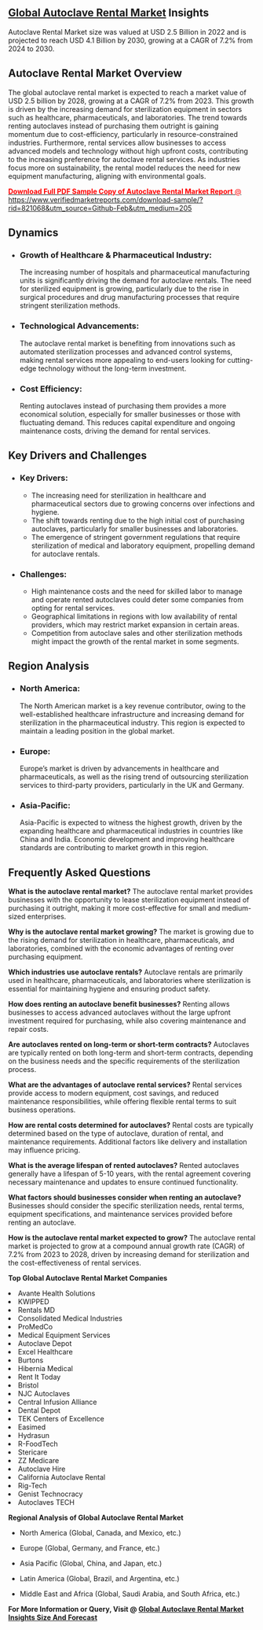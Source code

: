 <h2><a href="https://www.verifiedmarketreports.com/download-sample/?rid=821068&amp;utm_source=Github&amp;utm_medium=205" target="_blank">Global Autoclave Rental Market</a> Insights</h2><p>Autoclave Rental Market size was valued at USD 2.5 Billion in 2022 and is projected to reach USD 4.1 Billion by 2030, growing at a CAGR of 7.2% from 2024 to 2030.</p><p> <h2>Autoclave Rental Market Overview</h2> <p>The global autoclave rental market is expected to reach a market value of USD 2.5 billion by 2028, growing at a CAGR of 7.2% from 2023. This growth is driven by the increasing demand for sterilization equipment in sectors such as healthcare, pharmaceuticals, and laboratories. The trend towards renting autoclaves instead of purchasing them outright is gaining momentum due to cost-efficiency, particularly in resource-constrained industries. Furthermore, rental services allow businesses to access advanced models and technology without high upfront costs, contributing to the increasing preference for autoclave rental services. As industries focus more on sustainability, the rental model reduces the need for new equipment manufacturing, aligning with environmental goals.</p> <p><a href="#"><p><span class=""><span style="color: #ff0000;"><strong>Download Full PDF Sample Copy of Autoclave Rental Market Report</strong> @ </span><a href="https://www.verifiedmarketreports.com/download-sample/?rid=821068&amp;utm_source=Github-Feb&amp;utm_medium=205" target="_blank">https://www.verifiedmarketreports.com/download-sample/?rid=821068&amp;utm_source=Github-Feb&amp;utm_medium=205</a></span></p></a></p> <h2>Dynamics</h2> <ul> <li><h3>Growth of Healthcare & Pharmaceutical Industry:</h3> The increasing number of hospitals and pharmaceutical manufacturing units is significantly driving the demand for autoclave rentals. The need for sterilized equipment is growing, particularly due to the rise in surgical procedures and drug manufacturing processes that require stringent sterilization methods.</li> <li><h3>Technological Advancements:</h3> The autoclave rental market is benefiting from innovations such as automated sterilization processes and advanced control systems, making rental services more appealing to end-users looking for cutting-edge technology without the long-term investment.</li> <li><h3>Cost Efficiency:</h3> Renting autoclaves instead of purchasing them provides a more economical solution, especially for smaller businesses or those with fluctuating demand. This reduces capital expenditure and ongoing maintenance costs, driving the demand for rental services.</li> </ul> <h2>Key Drivers and Challenges</h2> <ul> <li><h3>Key Drivers:</h3> <ul> <li>The increasing need for sterilization in healthcare and pharmaceutical sectors due to growing concerns over infections and hygiene.</li> <li>The shift towards renting due to the high initial cost of purchasing autoclaves, particularly for smaller businesses and laboratories.</li> <li>The emergence of stringent government regulations that require sterilization of medical and laboratory equipment, propelling demand for autoclave rentals.</li> </ul> </li> <li><h3>Challenges:</h3> <ul> <li>High maintenance costs and the need for skilled labor to manage and operate rented autoclaves could deter some companies from opting for rental services.</li> <li>Geographical limitations in regions with low availability of rental providers, which may restrict market expansion in certain areas.</li> <li>Competition from autoclave sales and other sterilization methods might impact the growth of the rental market in some segments.</li> </ul> </li> </ul> <h2>Region Analysis</h2> <ul> <li><h3>North America:</h3> The North American market is a key revenue contributor, owing to the well-established healthcare infrastructure and increasing demand for sterilization in the pharmaceutical industry. This region is expected to maintain a leading position in the global market.</li> <li><h3>Europe:</h3> Europe’s market is driven by advancements in healthcare and pharmaceuticals, as well as the rising trend of outsourcing sterilization services to third-party providers, particularly in the UK and Germany.</li> <li><h3>Asia-Pacific:</h3> Asia-Pacific is expected to witness the highest growth, driven by the expanding healthcare and pharmaceutical industries in countries like China and India. Economic development and improving healthcare standards are contributing to market growth in this region.</li> </ul> <h2>Frequently Asked Questions</h2> <p><strong>What is the autoclave rental market?</strong> The autoclave rental market provides businesses with the opportunity to lease sterilization equipment instead of purchasing it outright, making it more cost-effective for small and medium-sized enterprises.</p> <p><strong>Why is the autoclave rental market growing?</strong> The market is growing due to the rising demand for sterilization in healthcare, pharmaceuticals, and laboratories, combined with the economic advantages of renting over purchasing equipment.</p> <p><strong>Which industries use autoclave rentals?</strong> Autoclave rentals are primarily used in healthcare, pharmaceuticals, and laboratories where sterilization is essential for maintaining hygiene and ensuring product safety.</p> <p><strong>How does renting an autoclave benefit businesses?</strong> Renting allows businesses to access advanced autoclaves without the large upfront investment required for purchasing, while also covering maintenance and repair costs.</p> <p><strong>Are autoclaves rented on long-term or short-term contracts?</strong> Autoclaves are typically rented on both long-term and short-term contracts, depending on the business needs and the specific requirements of the sterilization process.</p> <p><strong>What are the advantages of autoclave rental services?</strong> Rental services provide access to modern equipment, cost savings, and reduced maintenance responsibilities, while offering flexible rental terms to suit business operations.</p> <p><strong>How are rental costs determined for autoclaves?</strong> Rental costs are typically determined based on the type of autoclave, duration of rental, and maintenance requirements. Additional factors like delivery and installation may influence pricing.</p> <p><strong>What is the average lifespan of rented autoclaves?</strong> Rented autoclaves generally have a lifespan of 5-10 years, with the rental agreement covering necessary maintenance and updates to ensure continued functionality.</p> <p><strong>What factors should businesses consider when renting an autoclave?</strong> Businesses should consider the specific sterilization needs, rental terms, equipment specifications, and maintenance services provided before renting an autoclave.</p> <p><strong>How is the autoclave rental market expected to grow?</strong> The autoclave rental market is projected to grow at a compound annual growth rate (CAGR) of 7.2% from 2023 to 2028, driven by increasing demand for sterilization and the cost-effectiveness of rental services.</p> </p><p><strong>Top Global Autoclave Rental Market Companies</strong></p><div data-test-id=""><p><li>Avante Health Solutions</li><li> KWIPPED</li><li> Rentals MD</li><li> Consolidated Medical Industries</li><li> ProMedCo</li><li> Medical Equipment Services</li><li> Autoclave Depot</li><li> Excel Healthcare</li><li> Burtons</li><li> Hibernia Medical</li><li> Rent It Today</li><li> Bristol</li><li> NJC Autoclaves</li><li> Central Infusion Alliance</li><li> Dental Depot</li><li> TEK Centers of Excellence</li><li> Easimed</li><li> Hydrasun</li><li> R-FoodTech</li><li> Stericare</li><li> ZZ Medicare</li><li> Autoclave Hire</li><li> California Autoclave Rental</li><li> Rig-Tech</li><li> Genist Technocracy</li><li> Autoclaves TECH</li></p><div><strong>Regional Analysis of&nbsp;Global Autoclave Rental Market</strong></div><ul><li dir="ltr"><p dir="ltr">North America&nbsp;(Global, Canada, and Mexico, etc.)</p></li><li dir="ltr"><p dir="ltr">Europe (Global, Germany, and France, etc.)</p></li><li dir="ltr"><p dir="ltr">Asia Pacific&nbsp;(Global, China, and Japan, etc.)</p></li><li dir="ltr"><p dir="ltr">Latin America&nbsp;(Global, Brazil, and Argentina, etc.)</p></li><li dir="ltr">Middle East and Africa&nbsp;(Global, Saudi Arabia, and South Africa, etc.)</li></ul><p><strong>For More Information or Query, Visit @&nbsp;</strong><strong><a href="https://www.verifiedmarketreports.com/product/autoclave-rental-market/?utm_source=Github&amp;utm_medium=205" target="_blank">Global Autoclave Rental Market Insights Size And Forecast</a></strong></p></div>
